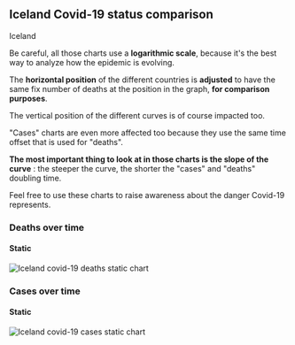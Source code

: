 ## Iceland Covid-19 status comparison 

Iceland



Be careful, all those charts use a **logarithmic scale**, because it's the best way to analyze how the epidemic is evolving.
 
The **horizontal position** of the different countries is **adjusted** to have the same fix number of deaths at the position in the graph, **for comparison purposes**.

The vertical position of the different curves is of course impacted too.

"Cases" charts are even more affected too because they use the same time offset that is used for "deaths".

**The most important thing to look at in those charts is the slope of the curve** : the steeper the curve, the shorter the "cases" and "deaths" doubling time.

Feel free to use these charts to raise awareness about the danger Covid-19 represents. 


 
### Deaths over time
 
#### Static
![Iceland covid-19 deaths static chart](https://raw.githubusercontent.com/madlag/coronavirus_study/master/notebooks/graphs/2020-03-21/countries/Iceland/2020-03-21_Iceland_deaths.png "Iceland covid-19 deaths static chart")   

 
### Cases over time
 
#### Static
![Iceland covid-19 cases static chart](https://raw.githubusercontent.com/madlag/coronavirus_study/master/notebooks/graphs/2020-03-21/countries/Iceland/2020-03-21_Iceland_cases.png "Iceland covid-19 cases static chart")   

